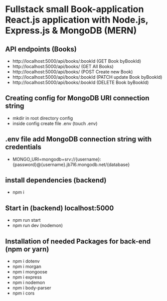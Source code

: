 # Fullstack small Book-application React.js application with Node.js, Express.js & MongoDB (MERN)

## API endpoints (Books)

- http://localhost:5000/api/books/:bookId (GET Book byBookId)
- http://localhost:5000/api/books/ (GET All Books)
- http://localhost:5000/api/books/ (POST Create new Book)
- http://localhost:5000/api/books/:bookId (PATCH update Book byBookId)
- http://localhost:5000/api/books/:bookId (DELETE Book byBookId)

## Creating config for MongoDB URI connection string
- mkdir in root directory config 
- inside config create file .env (touch .env)

## .env file add MongoDB connection string with credentials
- MONGO_URI=mongodb+srv://{username}:{password}@{username}.jb7l6.mongodb.net/{database}  

## install dependencies (backend)

- npm i

## Start in (backend) localhost:5000

- npm run start
- npm run dev (nodemon)

## Installation of needed Packages for back-end (npm or yarn)

- npm i dotenv
- npm i morgan
- npm i mongoose
- npm i express
- npm i nodemon
- npm i body-parser
- npm i cors
